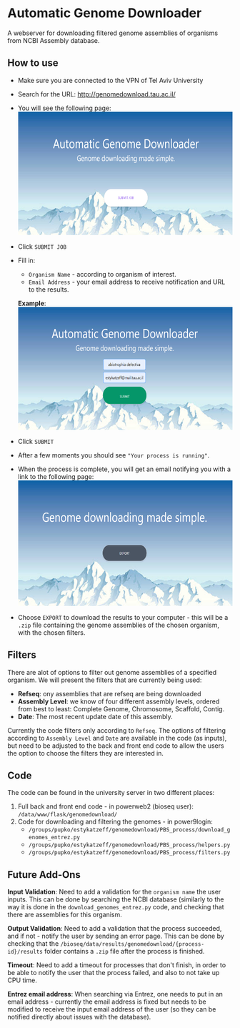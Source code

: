 # Automatic Genome Downloader

A webserver for downloading filtered genome assemblies of organisms from NCBI Assembly database. 

## How to use
* Make sure you are connected to the VPN of Tel Aviv University
* Search for the URL: http://genomedownload.tau.ac.il/
* You will see the following page: 
  <img src="app_dg/for_readme/page%201.png" width="600" height="276" />

* Click ```SUBMIT JOB```
* Fill in:
    - ```Organism Name``` - according to organism of interest.
    - ```Email Address``` - your email address to receive notification and URL to the results.
    
    **Example**: 
    <img src="app_dg/for_readme/example.png" width="600" height="275" />

 * Click ```SUBMIT```
 * After a few moments you should see ```"Your process is running"```.
 
 * When the process is complete, you will get an email notifying you with a link to the following page: <img src="app_dg/for_readme/page%205.png" width="600" height="281" />
 * Choose ```EXPORT``` to download the results to your computer - this will be a ```.zip``` file containing the genome assemblies of the chosen organism, with the chosen filters.
 
## Filters

There are alot of options to filter out genome assemblies of a specified organism.
We will present the filters that are currently being used:
- **Refseq**: ony assemblies that are refseq are being downloaded
- **Assembly Level**: we know of four different assembly levels, ordered from best to least: Complete Genome, Chromosome, Scaffold, Contig.
- **Date**: The most recent update date of this assembly.

Currently the code filters only according to ```Refseq```.
The options of filtering according to ```Assembly Level``` and ```Date``` are available in the code (as inputs), 
but need to be adjusted to the back and front end code to allow the users the option to choose the filters they are interested in.   

## Code
The code can be found in the university server in two different places:
 1. Full back and front end code - in powerweb2 (bioseq user): ```/data/www/flask/genomedownload/```
 2. Code for downloading and filtering the genomes - in power9login: 
    - ```/groups/pupko/estykatzeff/genomedownload/PBS_process/download_genomes_entrez.py```
    - ```/groups/pupko/estykatzeff/genomedownload/PBS_process/helpers.py```
    - ```/groups/pupko/estykatzeff/genomedownload/PBS_process/filters.py```
    

 

## Future Add-Ons

**Input Validation**: Need to add a validation for the ```organism name``` the user inputs. 
This can be done by searching the NCBI database 
(similarly to the way it is done in the ```download_genomes_entrez.py``` code, and checking that there are assemblies for this organism.

**Output Validation**: Need to add a validation that the process succeeded, and if not - notify the user by sending an error page.
This can be done by checking that the  ```/bioseq/data/results/genomedownload/{process-id}/results``` folder contains a ```.zip``` file after the process is finished. 

**Timeout**: Need to add a timeout for processes that don't finish, in order to be able to notify the user that the process failed,
and also to not take up CPU time.

**Entrez email address**: When searching via Entrez, one needs to put in an email address - currently the email address is fixed but needs to be modified to receive the input email address of the user (so they can be notified directly about issues with the database).

